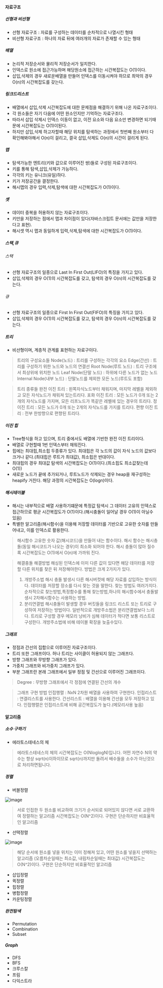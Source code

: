 #### 자료구조

##### 선형과 비선형

- 선형 자료구조 : 자료를 구성하는 데이터를 순차적으로 나열시킨 형태
- 비선형 자료구조 : 하나의 자료 뒤에 여러개의 자료가 존재할 수 있는 형태

##### 배열

- 논리적 저장순서와 물리적 저장순서가 일치한다.
- 인덱스로 원소에 접근가능하며 해당원소에 접근하는 시간복잡도는 O(1)이다.
- 삽입,삭제의 경우 새로운배열을 만들어 인덱스를 이동시켜야 하므로 최악의 경우 O(n)의 시간복잡도를 갖는다.

##### 링크드리스트

- 배열에서 삽입,삭제 시간복잡도에 대한 문제점을 해결하기 위해 나온 자료구조이다.
- 각 원소들은 자기 다음에 어떤 원소인지만 기억하는 자료구조다.
- 따라서 삽입 삭제시 인덱스 이동이 없고, 이전 요소와 다음 요소만 변경하면 되기때문에 시간복잡도는 O(1)이된다.
- 하지만 삽입,삭제 하고자할때 해당 위치를 탐색하는 과정에서 첫번째 원소부터 다 확인해봐야해서 O(n)이 걸리고, 결국 삽입,삭제도 O(n)의 시간이 걸리게 된다.

##### 맵

- 탐색가능한 엔트리(키와 값으로 이루어진 쌍)들로 구성된 자료구조이다.
- 키를 통해 탐색,삽입,삭제가 가능하다.
- 각각의 키는 유니크(유일)하다.
- 키가 저장공간을 결정한다.
- 해시맵의 경우 입력,삭제,탐색에 대한 시간복잡도가 O(1)이다.

##### 셋

- 데이터 중복을 허용하지 않는 자료구조이다.
- 키만을 저장하는 점에서 맵과 차이점이 있다(자바스크립트 문서에는 값만을 저장한다고 표현).
- 해시셋 역시 맵과 동일하게 입력,삭제,탐색에 대한 시간복잡도가 O(1)이다.

##### 스택,큐

###### 스택
- 선형 자료구조의 일종으로 Last In First Out(LIFO)의 특징을 가지고 있다.
- 삽입,삭제의 경우 O(1)의 시간복잡도를 갖고, 탐색의 경우 O(n)의 시간복잡도를 갖는다.

###### 큐
- 선형 자료구조의 일종으로 First In First Out(FIFO)의 특징을 가지고 있다.
- 삽입,삭제의 경우 O(1)의 시간복잡도를 갖고, 탐색의 경우 O(n)의 시간복잡도를 갖는다.

##### 트리
- 비선형이며, 계층적 관계를 표현하는 자료구이다.

> 트리의 구성요소들
> Node(노드) : 트리를 구성하는 각각의 요소
> Edge(간선) : 트리를 구성하기 위한 노드와 노드의 연결선
> Root Node(루트 노드) : 트리 구조에서 최상위에 위치한 노드
> Leaf Node(단말 노드) : 하위에 다른 노드가 없는 노드
> Internal Node(내부 노드) : 단말노드를 제외한 모든 노드(루트도 포함)

> 트리 종류들
> 완전 이진 트리 : 왼쪽자식노드부터 채워지며, 마지막 레벨을 제외하고 모든 자식노드가 채워져 있는트리다.
> 포화 이진 트리 : 모든 노드가 0개 또는 2개의 자식노드를 가지며, 모든 리프노드가 똑같은 레벨에 있는 경우의 트리다.
> 정 이진 트리 : 모든 노드가 0개 또는 2개의 자식노드를 가지를 트리다.
> 편향 이진 트리 : 전부 한방향으로 편향된 트리다.

##### 이진 힙

- Tree형식을 하고 있으며, 트리 중에서도 배열에 기반한 완전 이진 트리이다.
- 배열로 구현할때 1번 인덱스부터 채워진다.
- 힙에는 최대힙,최소힙 두종류가 있다. 최대힙은 각 노드의 값이 자식 노드의 값보다 크거나 같다.(최대힙은 루트가 최대값), 최소힙은 반대이다.
- 최대힙의 경우 최대값 탐색의 시간복잡도는 O(1)이다.(최소힙도 최소값찾는데 O(1))
- 새로운 노드가 끝에 추가되거나, 루트노드가 삭제되는 경우 heap을 재구성하는 heapify 거친다. 해당 과정의 시간복잡도는 O(logn)이다.

##### 해시테이블

- 해시는 내부적으로 배열 사용하기떄문에 특정값 탐색시 그 데이터 고유의 인덱스로 접근하므로 평균 시간복잡도가 O(1)이다.(해시충돌이 일어날 경우 O(1)이 아닐수 있음)
- 특별한 알고리즘(해시함수)을 이용해 저장할 데이터를 기반으로 고유한 숫자를 만들어내고, 이를 인덱스로 활용한다.

> 해시함수
> 고유한 숫자 값(해시코드)을 만들어 내는 함수이다.
> 해시 함수는 해시충돌(동일 해시코드가 나오는 경우)이 최소화 되어야 한다.
> 해시 충돌이 많아 질수록 시간복잡도는 O(1)에서 O(n)에 가까워 진다.

> 해결충돌 해결방법
> 해싱된 인덱스에 이미 다른 값이 있다면 해당 데이터를 저장할 다른 위치를 찾은 뒤 저장해야한다. 방법은 크게 2가지가 있다.
> 1. 개방주소법
> 해시 충돌 발생시 다른 해시버컷에 해당 자료를 삽입하는 방식이다.
> 데이터를 저장할 장소를 다시 찾는 것을 말한다.
> 찾는 방법도 여러가지다. 순차적으로 찾는방법,특정함수를 통해 찾는방법,하나의 해시함수에서 충돌발생시 2차해시함수는 사용하는 방법.
> 2. 분리연결법
> 해시충돌이 발생할 경우 버킷들을 링크드 리스트 또는 트리로 구성하여 저장하는 방법이다.
> 일반적으로 개방주소법은 분리연결법보다 느리다.
> 트리로 구성할 경우 메모리 낭비가 심해 데이터가 적다면 보통 리스트로 구성한다.
> 개방주소법에 비해 테이블 확장을 늦출수있다.

##### 그래프

- 정점과 간선의 집합으로 이루어진 자료구조이다.
- 트리 또한 그래프이다. 허나 트리는 사이클이 허용되지 않는 그래프다.
- 방향 그래프와 무방향 그래프가 있다.
- 가중치 그래프와 비가중치 그래프가 있다.
- 부분 그래프란 본래 그래프에서 일부 정점 및 간선으로 이루어진 그래프이다.

> Degree : 무방향 그래프에서 각 정점에 연결된 간선의 개수

> 그래프 구현 방법
> 인접행렬 : NxN 2차원 배열을 사용하여 구현한다.
> 인접리스트 : 연결리스트를 사용한다.
> 간선리스트 : 배열을 이용해 간선을 모두 저장하고 있다.
> 인접행렬은 인접리스트에 비해 공간복잡도가 높다.(메모리사용 높음)

#### 알고리즘

##### 소수 구하기

- 에라토스테네스의 체
  
> 에라토스테네스의 체의 시간복잡도는 O(NloglogN)입니다.
> 어떤 자연수 N의 약수는 항상 sqrt(n)이하이므로 sqrt(n)까지만 돌려서
> 배수들을 소수가 아닌것으로 처리하면됩니다.

##### 정렬

- 버블정렬

![image](https://user-images.githubusercontent.com/49670068/110732447-87694e80-8267-11eb-9082-66757e7fa39b.png)


> 서로 인접한 두 원소를 비교하여 크기가 순서되로 되어있지 않다면 서로 교환하여 정렬하는 알고리즘
> 시간복잡도는 O(N^2)이다.
> 구현은 단순하지만 비효율적인 알고리즘

- 선택정렬

![image](https://user-images.githubusercontent.com/49670068/110736076-5b050080-826e-11eb-8256-a6e4898cfca2.png)

> 해당 순서에 원소를 넣을 위치는 이미 정해져 있고, 어떤 원소를 넣을지 선택하는 알고리즘 (오름차순일때는 최소값, 내림차순일때는 최대값)
> 시간복잡도는 O(N^2)이다.
> 구현은 단순하지만 비효율적인 알고리즘

- 삽입정렬
- 퀵정렬
- 힙정렬
- 병합정렬
- 카운팅정렬

##### 완전탐색

- Permutation
- Combination
- Subset

##### Graph

- DFS
- BFS
- 크루스칼
- 프림
- 다익스트라